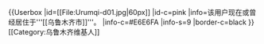 {{Userbox
  |id=[[File:Urumqi-d01.jpg|60px]]
  |id-c=pink
  |info=<span lang="zh-cn">该用户现在或曾经居住于'''[[乌鲁木齐市]]'''。</span>
  |info-c=#E6E6FA
  |info-s=9
  |border-c=black
}}
[[Category:乌鲁木齐维基人]]